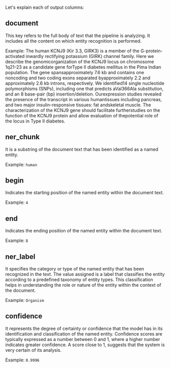 
Let's explain each of output columns:

## document
This key refers to the full body of text that the pipeline is analyzing. It includes all the content on which entity recognition is performed. 

Example: The human KCNJ9 (Kir 3.3, GIRK3) is a member of the G-protein-activated inwardly rectifying potassium (GIRK) channel family. Here we describe the genomicorganization of the KCNJ9 locus on chromosome 1q21-23 as a candidate gene forType II diabetes mellitus in the Pima Indian population. The gene spansapproximately 7.6 kb and contains one noncoding and two coding exons separated byapproximately 2.2 and approximately 2.6 kb introns, respectively. We identified14 single nucleotide polymorphisms (SNPs), including one that predicts aVal366Ala substitution, and an 8 base-pair (bp) insertion/deletion. Ourexpression studies revealed the presence of the transcript in various humantissues including pancreas, and two major insulin-responsive tissues: fat andskeletal muscle. The characterization of the KCNJ9 gene should facilitate furtherstudies on the function of the KCNJ9 protein and allow evaluation of thepotential role of the locus in Type II diabetes.

## ner_chunk
It is a substring of the document text that has been identified as a named entity.

Example: `human`

## begin
Indicates the starting position of the named entity within the document text.

Example: `4`

## end
Indicates the ending position of the named entity within the document text.

Example: `8`

## ner_label
It specifies the category or type of the named entity that has been recognized in the text. The value assigned is a label that classifies the entity according to a predefined taxonomy of entity types. This classification helps in understanding the role or nature of the entity within the context of the document.

Example: `Organism`

## confidence
It represents the degree of certainty or confidence that the model has in its identification and classification of the named entity. Confidence scores are typically expressed as a number between 0 and 1, where a higher number indicates greater confidence. A score close to 1, suggests that the system is very certain of its analysis.

Example: `0.9996`